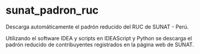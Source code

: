 # sunat_padron_ruc
Descarga automáticamente el padrón reducido del RUC de SUNAT - Perú.

Utilizando el software IDEA y scripts en IDEAScript y Python se descarga el padrón reducido de contribuyentes registrados en la página web de SUNAT.

